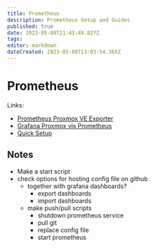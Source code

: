```yaml
---
title: Prometheus
description: Prometheus Setup and Guides
published: true
date: 2023-05-08T21:43:49.827Z
tags: 
editor: markdown
dateCreated: 2023-05-08T13:03:54.365Z
---
```


# Prometheus
Links:
* [Prometheus Proxmox VE Exporter](https://github.com/prometheus-pve/prometheus-pve-exporter)
* [Grafana Proxmox vis Prometheus](https://grafana.com/grafana/dashboards/10347-proxmox-via-prometheus/)
* [Quick Setup](https://prometheus.io/docs/prometheus/latest/getting_started/)

## Notes
* Make a start script
* check options for hosting config file on github
    * together with grafana dashboards?
        * export dashboards
        * import dashboards
    * make push/pull scripts
        * shutdown prometheus service
        * pull git
        * replace config file
        * start prometheus